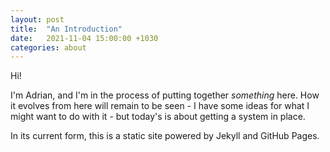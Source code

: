 ```yaml
---
layout: post
title:  "An Introduction"
date:   2021-11-04 15:00:00 +1030
categories: about
---
```

Hi!

I'm Adrian, and I'm in the process of putting together *something* here. How it evolves from here will remain to be seen - I have some ideas for what I might want to do with it - but today's is about getting a system in place. 

In its current form, this is a static site powered by Jekyll and GitHub Pages. 